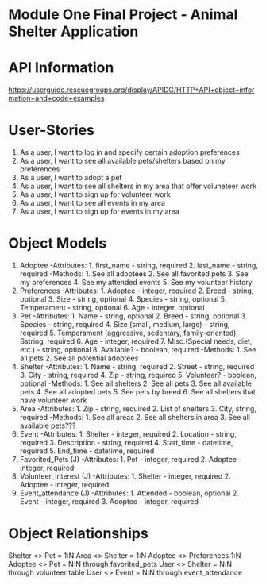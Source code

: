 # Module One Final Project - Animal Shelter Application

# API Information
 
https://userguide.rescuegroups.org/display/APIDG/HTTP+API+object+information+and+code+examples

# User-Stories
1. As a user, I want to log in and specify certain adoption preferences
2. As a user, I want to see all available pets/shelters based on my preferences
3. As a user, I want to adopt a pet
4. As a user, I want to see all shelters in my area that offer voluneteer work
5. As a user, I want to sign up for volunteer work
6. As a user, I want to see all events in my area
7. As a user, I want to sign up for events in my area

# Object Models
1. Adoptee
	-Attributes:
		1. first_name - string, required
		2. last_name - string, required
	-Methods:
		1. See all adoptees
		2. See all favorited pets
		3. See my preferences
		4. See my attended events
		5. See my volunteer history
2. Preferences 
	-Attributes:
		1. Adoptee - integer, required
		2. Breed - string, optional
		3. Size - string, optional
		4. Species - string, optional
		5. Temperament - string, optional
		6. Age - integer, optional
3. Pet
	-Attributes:
		1. Name - string, optional
		2. Breed - string, optional
		3. Species - string, required
		4. Size (small, medium, large) - string, required
		5. Temperament (aggressive, sedentary, family-oriented), Sstring, required
		6. Age - integer, required
		7. Misc.(Special needs, diet, etc.) - string, optional
		8. Available?  - boolean, required
	-Methods:
		1. See all pets
		2. See all potential adoptees
4. Shelter
	-Attributes:
		1. Name - string, required
		2. Street - string, required
		3. City - string, required
		4. Zip - string, required
		5. Volunteer? - boolean, optional
	-Methods:
		1. See all shelters
		2. See all pets
		3. See all available pets
		4. See all adopted pets
		5. See pets by breed
		6. See all shelters that have volunteer work
5. Area
	-Attributes:
		1. Zip - string, required
		2. List of shelters
		3. City, string, required
	-Methods: 
		1. See all areas
		2. See all shelters in area
		3. See all available pets???
6. Event
	-Attributes:
		1. Shelter - integer, required
		2. Location - string, required
		3. Description - string, required
		4. Start_time - datetime, required
		5. End_time - datetime, required
7. Favorited_Pets (J)
	-Attributes:
		1. Pet - integer, required
		2. Adoptee - integer, required
8. Volunteer_Interest (J)
	-Attributes:
		1. Shelter - integer, required
		2. Adoptee - integer, required
9. Event_attendance (J)
	-Attributes:
		1. Attended - boolean, optional
		2. Event - integer, required
		3. Adoptee - integer, required


# Object Relationships
Shelter <> Pet = 1:N
Area <> Shelter = 1:N
Adoptee <> Preferences 1:N
Adoptee <> Pet = N:N through favorited_pets
User <> Shelter = N:N through volunteer table
User <> Event = N:N through event_attendance


